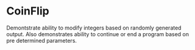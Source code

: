 # CoinFlip
Demontstrate ability to modify integers based on randomly generated output. Also demonstrates ability to continue or end a program based on pre determined parameters.
